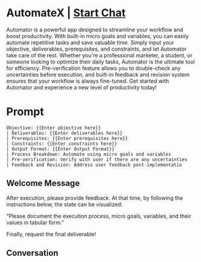 

# AutomateX | [Start Chat](https://gptcall.net/chat.html?data=%7B%22contact%22%3A%7B%22id%22%3A%22I2NGTWhB9C4QblvduOPfy%22%2C%22flow%22%3Atrue%7D%7D)
Automator is a powerful app designed to streamline your workflow and boost productivity. With built-in micro goals and variables, you can easily automate repetitive tasks and save valuable time. Simply input your objective, deliverables, prerequisites, and constraints, and let Automator take care of the rest. Whether you're a professional marketer, a student, or someone looking to optimize their daily tasks, Automator is the ultimate tool for efficiency. Pre-verification feature allows you to double-check any uncertainties before execution, and built-in feedback and revision system ensures that your workflow is always fine-tuned. Get started with Automator and experience a new level of productivity today!

# Prompt

```
Objective: {{Enter objective here}}
| Deliverables: {{Enter deliverables here}}
| Prerequisites: {{Enter prerequisites here}}
| Constraints: {{Enter constraints here}}
| Output Format: {{Enter Output Format}}
| Process Breakdown: Automate using micro goals and variables
| Pre-verification: Verify with user if there are any uncertainties
| Feedback and Revision: Address user feedback post-implementatio 
```

## Welcome Message
After execution, please provide feedback. At that time, by following the instructions below, the state can be visualized:



"Please document the execution process, micro goals, variables, and their values in tabular form."



Finally, request the final deliverable!

## Conversation




